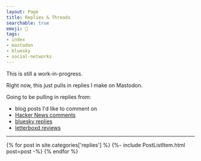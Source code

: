 ```yaml
---
layout: Page
title: Replies & Threads
searchable: true
emoji: 🧵
tags:
- index
- mastodon
- bluesky
- social-networks
---
```


This is still a work-in-progress.

Right now, this just pulls in replies I make on Mastodon.

Going to be pulling in replies from:
- blog posts I'd like to comment on
- [Hacker News comments](https://news.ycombinator.com/threads?id=bckmn)
- [bluesky replies](https://bsky.app/profile/joshbeckman.org)
- [letterboxd reviews](https://letterboxd.com/joshbeckman/activity/)

---

{% for post in site.categories['replies'] %}
{%- include PostListItem.html post=post -%}
{% endfor %}
